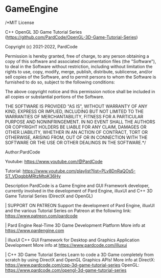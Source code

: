 # GameEngine

/*MIT License

C++ OpenGL 3D Game Tutorial Series (https://github.com/PardCode/OpenGL-3D-Game-Tutorial-Series)

Copyright (c) 2021-2022, PardCode

Permission is hereby granted, free of charge, to any person obtaining a copy
of this software and associated documentation files (the "Software"), to deal
in the Software without restriction, including without limitation the rights
to use, copy, modify, merge, publish, distribute, sublicense, and/or sell
copies of the Software, and to permit persons to whom the Software is
furnished to do so, subject to the following conditions:

The above copyright notice and this permission notice shall be included in all
copies or substantial portions of the Software.

THE SOFTWARE IS PROVIDED "AS IS", WITHOUT WARRANTY OF ANY KIND, EXPRESS OR
IMPLIED, INCLUDING BUT NOT LIMITED TO THE WARRANTIES OF MERCHANTABILITY,
FITNESS FOR A PARTICULAR PURPOSE AND NONINFRINGEMENT. IN NO EVENT SHALL THE
AUTHORS OR COPYRIGHT HOLDERS BE LIABLE FOR ANY CLAIM, DAMAGES OR OTHER
LIABILITY, WHETHER IN AN ACTION OF CONTRACT, TORT OR OTHERWISE, ARISING FROM,
OUT OF OR IN CONNECTION WITH THE SOFTWARE OR THE USE OR OTHER DEALINGS IN THE
SOFTWARE.*/


Author:PardCode

Youtube: https://www.youtube.com/@PardCode

Tutorial: https://www.youtube.com/playlist?list=PLv8DnRaQOs5-ST_VDqgbbMRtzMtpK36Hy

Description
PardCode is a Game Engine and GUI Framework developer, 
currently involved in the development of Pard Engine, illuxUI and C++ 3D Game Tutorial Series (DirectX and OpenGL)

| SUPPORT ON PATREON
Support the development of Pard Engine, illuxUI and the various Tutorial Series on 
Patreon at the following link: https://www.patreon.com/pardcode

| Pard Engine
Real-Time 3D Game Development Platform
More info at https://www.pardengine.com

| illuxUI
C++ GUI Framework for Desktop and Graphics Application Development
More info at https://www.pardcode.com/illuxui

| C++ 3D Game Tutorial Series
Learn to code a 3D Game completely from scratch by using DirectX and OpenGL Graphics APIs! 
More info at 
DirectX: https://www.pardcode.com/cpp-3d-game-tutorial-series
OpenGL: https://www.pardcode.com/opengl-3d-game-tutorial-series
